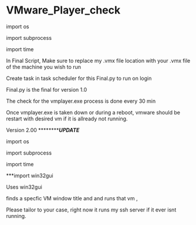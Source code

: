 # VMware_Player_check

import os

import subprocess

import time

In Final Script, Make sure to replace my .vmx file location with your .vmx file of the machine you wish to run

Create task in task scheduler for this Final.py to run on login

Final.py is the final for version 1.0

The check for the vmplayer.exe process is done every 30 min

Once vmplayer.exe is taken down or during a reboot, vmware should be restart with desired vm if it is allready not running.

Version 2.00 ***********UPDATE***

import os

import subprocess

import time

***import win32gui

Uses win32gui

finds a specfic VM window title and and runs that vm ,

Please tailor to your case, right now it runs my ssh server if it ever isnt running.



